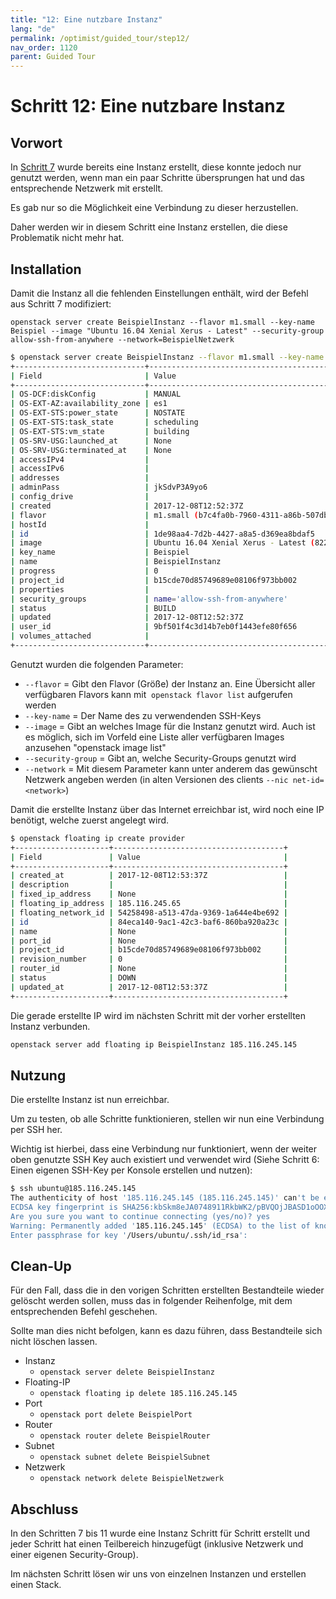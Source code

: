 ```yaml
---
title: "12: Eine nutzbare Instanz"
lang: "de"
permalink: /optimist/guided_tour/step12/
nav_order: 1120
parent: Guided Tour
---
```


Schritt 12: Eine nutzbare Instanz
=================================

Vorwort
-------

In [Schritt 7](/optimist/guided_tour/step07/) wurde bereits eine Instanz erstellt, diese konnte jedoch nur genutzt werden, wenn man ein paar Schritte übersprungen hat und das entsprechende Netzwerk mit erstellt.

Es gab nur so die Möglichkeit eine Verbindung zu dieser herzustellen.

Daher werden wir in diesem Schritt eine Instanz erstellen, die diese
Problematik nicht mehr hat.

Installation
------------

Damit die Instanz all die fehlenden Einstellungen enthält, wird der
Befehl aus Schritt 7 modifiziert:

`openstack server create BeispielInstanz --flavor m1.small --key-name Beispiel --image "Ubuntu 16.04 Xenial Xerus - Latest" --security-group allow-ssh-from-anywhere --network=BeispielNetzwerk`

```bash
$ openstack server create BeispielInstanz --flavor m1.small --key-name Beispiel --image "Ubuntu 16.04 Xenial Xerus - Latest" --security-group allow-ssh-from-anywhere --network=BeispielNetzwerk
+-----------------------------+---------------------------------------------------------------------------+
| Field                       | Value                                                                     |
+-----------------------------+---------------------------------------------------------------------------+
| OS-DCF:diskConfig           | MANUAL                                                                    |
| OS-EXT-AZ:availability_zone | es1                                                                       |
| OS-EXT-STS:power_state      | NOSTATE                                                                   |
| OS-EXT-STS:task_state       | scheduling                                                                |
| OS-EXT-STS:vm_state         | building                                                                  |
| OS-SRV-USG:launched_at      | None                                                                      |
| OS-SRV-USG:terminated_at    | None                                                                      |
| accessIPv4                  |                                                                           |
| accessIPv6                  |                                                                           |
| addresses                   |                                                                           |
| adminPass                   | jkSdvP3A9yo6                                                              |
| config_drive                |                                                                           |
| created                     | 2017-12-08T12:52:37Z                                                      |
| flavor                      | m1.small (b7c4fa0b-7960-4311-a86b-507dbf58e8ac)                           |
| hostId                      |                                                                           |
| id                          | 1de98aa4-7d2b-4427-a8a5-d369ea8bdaf5                                      |
| image                       | Ubuntu 16.04 Xenial Xerus - Latest (82242d21-d990-4fc2-92a5-c7bd7820e790) |
| key_name                    | Beispiel                                                                  |
| name                        | BeispielInstanz                                                           |
| progress                    | 0                                                                         |
| project_id                  | b15cde70d85749689e08106f973bb002                                          |
| properties                  |                                                                           |
| security_groups             | name='allow-ssh-from-anywhere'                                            |
| status                      | BUILD                                                                     |
| updated                     | 2017-12-08T12:52:37Z                                                      |
| user_id                     | 9bf501f4c3d14b7eb0f1443efe80f656                                          |
| volumes_attached            |                                                                           |
+-----------------------------+---------------------------------------------------------------------------+
```

Genutzt wurden die folgenden Parameter:

- `--flavor` = Gibt den Flavor (Größe) der Instanz an. Eine Übersicht
    aller verfügbaren Flavors kann mit  `openstack flavor list`
    aufgerufen werden
- `--key-name` = Der Name des zu verwendenden SSH-Keys
- `--image` = Gibt an welches Image für die Instanz genutzt wird. Auch
    ist es möglich, sich im Vorfeld eine Liste aller verfügbaren Images
    anzusehen \"openstack image list\"
- `--security-group` = Gibt an, welche Security-Groups genutzt wird
- `--network` = Mit diesem Parameter kann unter anderem das gewünscht
    Netzwerk angeben werden (in alten Versionen des
    clients `--nic net-id=<network>`)

Damit die erstellte Instanz über das Internet erreichbar ist, wird noch
eine IP benötigt, welche zuerst angelegt wird.

```bash
$ openstack floating ip create provider
+---------------------+--------------------------------------+
| Field               | Value                                |
+---------------------+--------------------------------------+
| created_at          | 2017-12-08T12:53:37Z                 |
| description         |                                      |
| fixed_ip_address    | None                                 |
| floating_ip_address | 185.116.245.65                       |
| floating_network_id | 54258498-a513-47da-9369-1a644e4be692 |
| id                  | 84eca140-9ac1-42c3-baf6-860ba920a23c |
| name                | None                                 |
| port_id             | None                                 |
| project_id          | b15cde70d85749689e08106f973bb002     |
| revision_number     | 0                                    |
| router_id           | None                                 |
| status              | DOWN                                 |
| updated_at          | 2017-12-08T12:53:37Z                 |
+---------------------+--------------------------------------+
```

Die gerade erstellte IP wird im nächsten Schritt mit der vorher
erstellten Instanz verbunden.

```bash
openstack server add floating ip BeispielInstanz 185.116.245.145
```

Nutzung
-------

Die erstellte Instanz ist nun erreichbar.

Um zu testen, ob alle Schritte funktionieren, stellen wir nun eine
Verbindung per SSH her.

Wichtig ist hierbei, dass eine Verbindung nur funktioniert, wenn der
weiter oben genutzte SSH Key auch existiert und verwendet wird
(Siehe Schritt 6: Einen eigenen SSH-Key per Konsole erstellen und
nutzen):

```bash
$ ssh ubuntu@185.116.245.145
The authenticity of host '185.116.245.145 (185.116.245.145)' can't be established.
ECDSA key fingerprint is SHA256:kbSkm8eJA0748911RkbWK2/pBVQOjJBASD1oOOXalk.
Are you sure you want to continue connecting (yes/no)? yes
Warning: Permanently added '185.116.245.145' (ECDSA) to the list of known hosts.
Enter passphrase for key '/Users/ubuntu/.ssh/id_rsa':
```

Clean-Up
--------

Für den Fall, dass die in den vorigen Schritten erstellten Bestandteile
wieder gelöscht werden sollen, muss das in folgender Reihenfolge, mit
dem entsprechenden Befehl geschehen.

Sollte man dies nicht befolgen, kann es dazu führen, dass Bestandteile
sich nicht löschen lassen.

- Instanz
  - `openstack server delete BeispielInstanz`
- Floating-IP
  - `openstack floating ip delete 185.116.245.145`
- Port
  - `openstack port delete BeispielPort`
- Router
  - `openstack router delete BeispielRouter`
- Subnet
  - `openstack subnet delete BeispielSubnet`
- Netzwerk
  - `openstack network delete BeispielNetzwerk`

Abschluss
---------

In den Schritten 7 bis 11 wurde eine Instanz Schritt für Schritt erstellt und
jeder Schritt hat einen Teilbereich hinzugefügt (inklusive Netzwerk und einer
eigenen Security-Group).

Im nächsten Schritt lösen wir uns von einzelnen Instanzen und
erstellen einen Stack.
